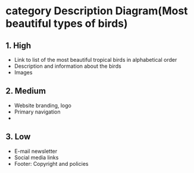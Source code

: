 # category Description Diagram(Most beautiful types of birds)


## 1. High

- Link to list of the most beautiful tropical birds in alphabetical order
- Description and information about the birds
- Images

## 2. Medium

- Website branding, logo
- Primary navigation
- 

## 3. Low

- E-mail newsletter
- Social media links
- Footer: Copyright and policies